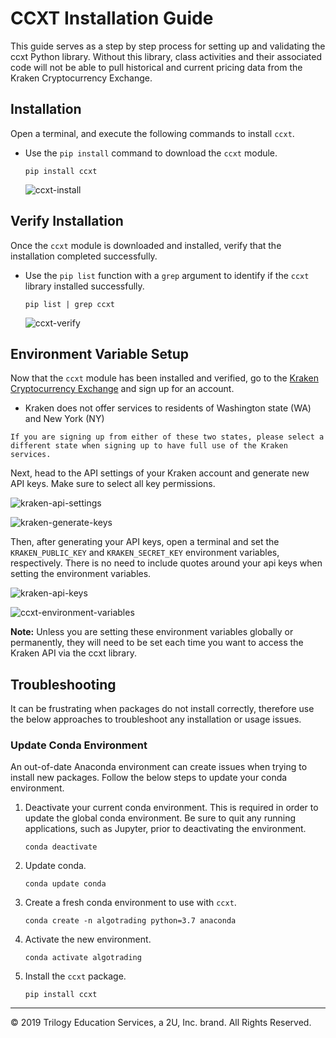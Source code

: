# CCXT Installation Guide

This guide serves as a step by step process for setting up and validating the ccxt Python library. Without this library, class activities and their associated code will not be able to pull historical and current pricing data from the Kraken Cryptocurrency Exchange.

## Installation

Open a terminal, and execute the following commands to install `ccxt`.

* Use the `pip install` command to download the `ccxt` module.

  ```shell
  pip install ccxt
  ```

  ![ccxt-install](Images/ccxt-install.png)

## Verify Installation

Once the `ccxt` module is downloaded and installed, verify that the installation completed successfully.

* Use the `pip list` function with a `grep` argument to identify if the `ccxt` library installed successfully.

  ```shell
  pip list | grep ccxt
  ```

  ![ccxt-verify](Images/ccxt-verify.png)

## Environment Variable Setup

Now that the `ccxt` module has been installed and verified, go to the [Kraken Cryptocurrency Exchange](https://www.kraken.com/en-us/) and sign up for an account.

- Kraken does not offer services to residents of Washington state (WA) and New York (NY)

```
If you are signing up from either of these two states, please select a different state when signing up to have full use of the Kraken services.
```

Next, head to the API settings of your Kraken account and generate new API keys. Make sure to select all key permissions.

  ![kraken-api-settings](Images/kraken-api-settings.png)

  ![kraken-generate-keys](Images/kraken-generate-keys.png)

Then, after generating your API keys, open a terminal and set the `KRAKEN_PUBLIC_KEY` and `KRAKEN_SECRET_KEY` environment variables, respectively. There is no need to include quotes around your api keys when setting the environment variables.

  ![kraken-api-keys](Images/kraken-api-keys.png)

  ![ccxt-environment-variables](Images/ccxt-environment-variables.png)

**Note:** Unless you are setting these environment variables globally or permanently, they will need to be set each time you want to access the Kraken API via the ccxt library.

## Troubleshooting

It can be frustrating when packages do not install correctly, therefore use the below approaches to troubleshoot any installation or usage issues.

### Update Conda Environment

An out-of-date Anaconda environment can create issues when trying to install new packages. Follow the below steps to update your conda environment.

1. Deactivate your current conda environment. This is required in order to update the global conda environment. Be sure to quit any running applications, such as Jupyter, prior to deactivating the environment.

    ```shell
    conda deactivate
    ```

2. Update conda.

    ```shell
    conda update conda
    ```

3. Create a fresh conda environment to use with `ccxt`.

    ```shell
    conda create -n algotrading python=3.7 anaconda
    ```

4. Activate the new environment.

    ```shell
    conda activate algotrading
    ```

5. Install the `ccxt` package.

    ```shell
    pip install ccxt
    ```

---

© 2019 Trilogy Education Services, a 2U, Inc. brand. All Rights Reserved.
